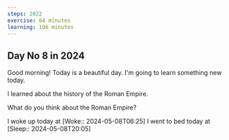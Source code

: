 ```yaml
---
steps: 2022
exercise: 64 minutes
learning: 106 minutes
---
```

## Day No 8 in 2024
Good morning! Today is a beautiful day.
I'm going to learn something new today.

I learned about the history of the Roman Empire.

What do you think about the Roman Empire?

I woke up today at [Woke:: 2024-05-08T06:25]
I went to bed today at [Sleep:: 2024-05-08T20:05]
